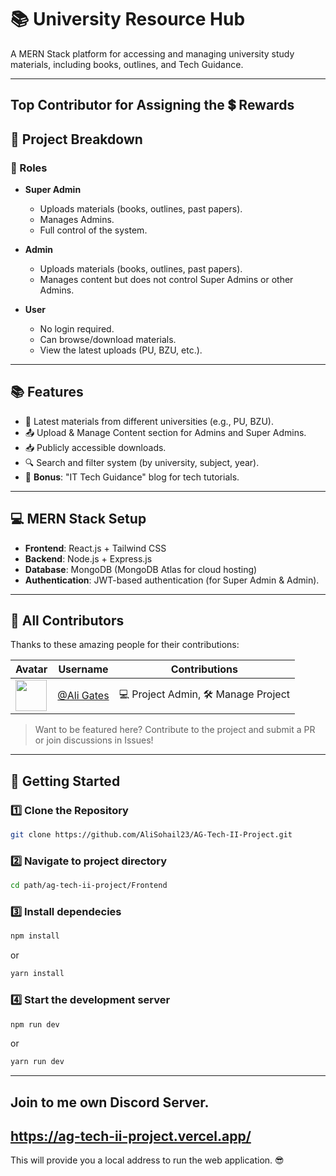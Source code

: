 # 📚 University Resource Hub  

A MERN Stack platform for accessing and managing university study materials, including books, outlines, and Tech Guidance.   

---
## Top Contributor for Assigning the 💲 Rewards 
## 📌 Project Breakdown  

### 🔹 Roles  

- **Super Admin**  
  - Uploads materials (books, outlines, past papers).  
  - Manages Admins.  
  - Full control of the system.  

- **Admin**  
  - Uploads materials (books, outlines, past papers).  
  - Manages content but does not control Super Admins or other Admins.  

- **User**  
  - No login required.  
  - Can browse/download materials.  
  - View the latest uploads (PU, BZU, etc.).  

---

## 📚 Features  

- 📂 Latest materials from different universities (e.g., PU, BZU).  
- 📤 Upload & Manage Content section for Admins and Super Admins.  
- 📥 Publicly accessible downloads.  
- 🔍 Search and filter system (by university, subject, year).  
- 📝 **Bonus**: "IT Tech Guidance" blog for tech tutorials.  

---

## 💻 MERN Stack Setup  

- **Frontend**: React.js + Tailwind CSS  
- **Backend**: Node.js + Express.js  
- **Database**: MongoDB (MongoDB Atlas for cloud hosting)  
- **Authentication**: JWT-based authentication (for Super Admin & Admin).  

---

## 👥 All Contributors

Thanks to these amazing people for their contributions:

| Avatar | Username | Contributions |
|--------|----------|----------------|
| <img src="https://avatars.githubusercontent.com/u/128673394?s=96&v=4" width="50px;" /> | [@Ali Gates](https://github.com/AliGates915) | 💻 Project Admin, 🛠️ Manage Project |

> Want to be featured here? Contribute to the project and submit a PR or join discussions in Issues!

---

## 🚀 Getting Started  

### 1️⃣ Clone the Repository  
```bash
git clone https://github.com/AliSohail23/AG-Tech-II-Project.git
```

### 2️⃣ Navigate to project directory  
```bash
cd path/ag-tech-ii-project/Frontend
```

### 3️⃣ Install dependecies  
```bash
npm install
```
or
```bash
yarn install
```

### 4️⃣ Start the development server
```bash
npm run dev
```
or
```bash
yarn run dev
```
---
## Join to me own Discord Server.
https://ag-tech-ii-project.vercel.app/
---
This will provide you a local address to run the web application. 😎 



